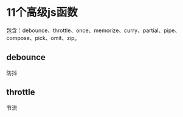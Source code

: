 # 11个高级js函数
包含：debounce、throttle、once、memorize、curry、partial、pipe、compose、pick、omit、zip。

## debounce
防抖

## throttle
节流
